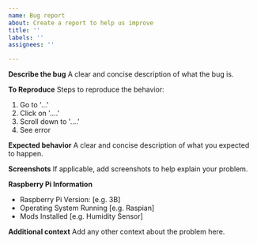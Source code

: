 ```yaml
---
name: Bug report
about: Create a report to help us improve
title: ''
labels: ''
assignees: ''

---
```


**Describe the bug**
A clear and concise description of what the bug is.

**To Reproduce**
Steps to reproduce the behavior:
1. Go to '...'
2. Click on '....'
3. Scroll down to '....'
4. See error

**Expected behavior**
A clear and concise description of what you expected to happen.

**Screenshots**
If applicable, add screenshots to help explain your problem.

**Raspberry Pi Information**
- Raspberry Pi Version: [e.g. 3B]
- Operating System Running [e.g. Raspian]
- Mods Installed [e.g. Humidity Sensor]

**Additional context**
Add any other context about the problem here.
